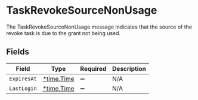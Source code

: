 # TaskRevokeSourceNonUsage

The TaskRevokeSourceNonUsage message indicates that the source of the revoke task is due to the grant not being used.


## Fields

| Field                                      | Type                                       | Required                                   | Description                                |
| ------------------------------------------ | ------------------------------------------ | ------------------------------------------ | ------------------------------------------ |
| `ExpiresAt`                                | [*time.Time](https://pkg.go.dev/time#Time) | :heavy_minus_sign:                         | N/A                                        |
| `LastLogin`                                | [*time.Time](https://pkg.go.dev/time#Time) | :heavy_minus_sign:                         | N/A                                        |